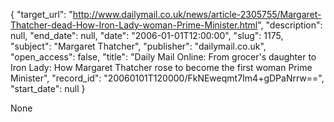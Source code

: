 {
  "target_url": "http://www.dailymail.co.uk/news/article-2305755/Margaret-Thatcher-dead-How-Iron-Lady-woman-Prime-Minister.html", 
  "description": null, 
  "end_date": null, 
  "date": "2006-01-01T12:00:00", 
  "slug": 1175, 
  "subject": "Margaret Thatcher", 
  "publisher": "dailymail.co.uk", 
  "open_access": false, 
  "title": "Daily Mail Online: From grocer's daughter to Iron Lady: How Margaret Thatcher rose to become the first woman Prime Minister", 
  "record_id": "20060101T120000/FkNEweqmt7Im4+gDPaNrrw==", 
  "start_date": null
}

None